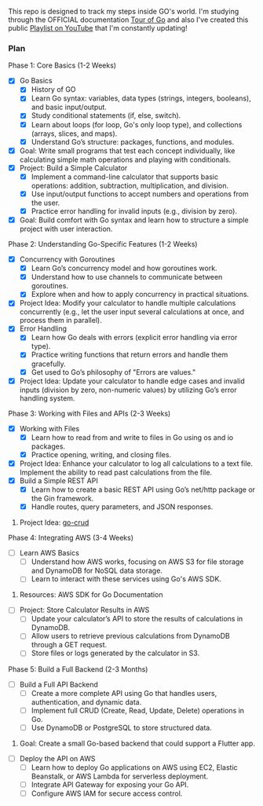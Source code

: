 This repo is designed to track my steps inside GO's world. I'm studying through the OFFICIAL documentation [Tour of Go](https://go.dev/tour/welcome/1) and also I've created this public [Playlist on YouTube](https://www.youtube.com/watch?v=f6kdp27TYZs&list=PLI12PnJqTSg0Lz2n5-wL_SnWorVbJ7or9) that I'm constantly updating!

### Plan

Phase 1: Core Basics (1-2 Weeks)
- [x] Go Basics
    - [x] History of GO
    - [x] Learn Go syntax: variables, data types (strings, integers, booleans), and basic input/output.
    - [x] Study conditional statements (if, else, switch).
    - [x] Learn about loops (for loop, Go's only loop type), and collections (arrays, slices, and maps).
    - [x] Understand Go’s structure: packages, functions, and modules.
- [x] Goal: Write small programs that test each concept individually, like calculating simple math operations and playing with conditionals.
- [x] Project: Build a Simple Calculator
    - [x] Implement a command-line calculator that supports basic operations: addition, subtraction, multiplication, and division.
    - [x] Use input/output functions to accept numbers and operations from the user.
    - [x] Practice error handling for invalid inputs (e.g., division by zero).
- [x] Goal: Build comfort with Go syntax and learn how to structure a simple project with user interaction.

Phase 2: Understanding Go-Specific Features (1-2 Weeks)
- [x] Concurrency with Goroutines
    - [x] Learn Go’s concurrency model and how goroutines work.
    - [x] Understand how to use channels to communicate between goroutines.
    - [x] Explore when and how to apply concurrency in practical situations.
- [x] Project Idea: Modify your calculator to handle multiple calculations concurrently (e.g., let the user input several calculations at once, and process them in parallel).
- [x] Error Handling
    - [x] Learn how Go deals with errors (explicit error handling via error type).
    - [x] Practice writing functions that return errors and handle them gracefully.
    - [x] Get used to Go’s philosophy of "Errors are values."
- [x] Project Idea: Update your calculator to handle edge cases and invalid inputs (division by zero, non-numeric values) by utilizing Go’s error handling system.

Phase 3: Working with Files and APIs (2-3 Weeks)
- [x] Working with Files
    - [x] Learn how to read from and write to files in Go using os and io packages.
    - [x] Practice opening, writing, and closing files.
- [x] Project Idea: Enhance your calculator to log all calculations to a text file. Implement the ability to read past calculations from the file.
- [x] Build a Simple REST API
    - [x] Learn how to create a basic REST API using Go’s net/http package or the Gin framework.
    - [x] Handle routes, query parameters, and JSON responses.
1. Project Idea: [go-crud](https://github.com/AndreDrummer/go-crud)

Phase 4: Integrating AWS (3-4 Weeks)
- [ ] Learn AWS Basics
    - [ ] Understand how AWS works, focusing on AWS S3 for file storage and DynamoDB for NoSQL data storage.
    - [ ] Learn to interact with these services using Go's AWS SDK.
1. Resources: AWS SDK for Go Documentation
- [ ] Project: Store Calculator Results in AWS
    - [ ] Update your calculator’s API to store the results of calculations in DynamoDB.
    - [ ] Allow users to retrieve previous calculations from DynamoDB through a GET request.
    - [ ] Store files or logs generated by the calculator in S3.

Phase 5: Build a Full Backend (2-3 Months)
- [ ] Build a Full API Backend
    - [ ] Create a more complete API using Go that handles users, authentication, and dynamic data.
    - [ ] Implement full CRUD (Create, Read, Update, Delete) operations in Go.
    - [ ] Use DynamoDB or PostgreSQL to store structured data.
1. Goal: Create a small Go-based backend that could support a Flutter app.
- [ ] Deploy the API on AWS
    - [ ] Learn how to deploy Go applications on AWS using EC2, Elastic Beanstalk, or AWS Lambda for serverless deployment.
    - [ ] Integrate API Gateway for exposing your Go API.
    - [ ] Configure AWS IAM for secure access control.
